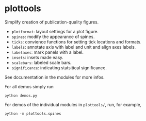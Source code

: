 # plottools

Simplify creation of publication-quality figures.

- `plotformat`: layout settings for a plot figure.
- `spines`: modify the appearance of spines.
- `ticks`: convience functions for setting tick locations and formats.
- `labels`: annotate axis with label and unit and align axes labels.
- `labelaxes`: mark panels with a label.
- `insets`: insets made easy.
- `scalebars`: labeled scale bars.
- `significance`: indicating statsitical significance.

See documentation in the modules for more infos.

For all demos simply run
```
python demos.py
```
For demos of the individual modules in `plottools/`, 
run, for example,
```
python -m plottools.spines
```
